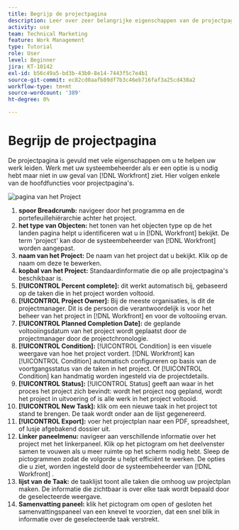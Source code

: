 ```yaml
---
title: Begrijp de projectpagina
description: Leer over zeer belangrijke eigenschappen van de projectpagina in  [!DNL &#x200B; Workfront]  om u te helpen uw projecten plannen en beheren.
activity: use
team: Technical Marketing
feature: Work Management
type: Tutorial
role: User
level: Beginner
jira: KT-10142
exl-id: b56c49a5-bd3b-43b0-8e14-7443f5c7e4b1
source-git-commit: ec82cd0aafb89df7b3c46eb716faf3a25cd438a2
workflow-type: tm+mt
source-wordcount: '389'
ht-degree: 0%

---
```


# Begrijp de projectpagina

De projectpagina is gevuld met vele eigenschappen om u te helpen uw werk leiden. Werk met uw systeembeheerder als er een optie is u nodig hebt maar niet in uw geval van [!DNL Workfront] ziet. Hier volgen enkele van de hoofdfuncties voor projectpagina&#39;s.

![ pagina van het Project ](assets/project-page-graphic-for-planner.png)

1. **spoor Breadcrumb:** navigeer door het programma en de portefeuillehiërarchie achter het project.
2. **het type van Objecten:** het tonen van het objecten type op de het landen pagina helpt u identificeren wat u in [!DNL Workfront] bekijkt. De term &#39;project&#39; kan door de systeembeheerder van [!DNL Workfront] worden aangepast.
3. **naam van het Project:** De naam van het project dat u bekijkt. Klik op de naam om deze te bewerken.
4. **kopbal van het Project:** Standaardinformatie die op alle projectpagina&#39;s beschikbaar is.
5. **[!UICONTROL Percent complete]:** dit werkt automatisch bij, gebaseerd op de taken die in het project worden voltooid.
6. **[!UICONTROL Project Owner]:** Bij de meeste organisaties, is dit de projectmanager. Dit is de persoon die verantwoordelijk is voor het beheer van het project in [!DNL Workfront] en voor de voltooiing ervan.
7. **[!UICONTROL Planned Completion Date]:** de geplande voltooiingsdatum van het project wordt geplaatst door de projectmanager door de projectchronologie.
8. **[!UICONTROL Condition]:** [!UICONTROL Condition] is een visuele weergave van hoe het project vordert. [!DNL Workfront] kan [!UICONTROL Condition] automatisch configureren op basis van de voortgangsstatus van de taken in het project. Of [!UICONTROL Condition] kan handmatig worden ingesteld via de projectdetails.
9. **[!UICONTROL Status]:** [!UICONTROL Status] geeft aan waar in het proces het project zich bevindt: wordt het project nog gepland, wordt het project in uitvoering of is alle werk in het project voltooid.
10. **[!UICONTROL New Task]:** klik om een nieuwe taak in het project tot stand te brengen. De taak wordt onder aan de lijst gegenereerd.
11. **[!UICONTROL Export]:** voer het projectplan naar een PDF, spreadsheet, of lusje afgebakend dossier uit.
12. **Linker paneelmenu:** navigeer aan verschillende informatie over het project met het linkerpaneel. Klik op het pictogram om het deelvenster samen te vouwen als u meer ruimte op het scherm nodig hebt. Sleep de pictogrammen zodat de volgorde u helpt efficiënt te werken. De opties die u ziet, worden ingesteld door de systeembeheerder van [!DNL Workfront] .
13. **lijst van de Taak:** de taaklijst toont alle taken die omhoog uw projectplan maken. De informatie die zichtbaar is over elke taak wordt bepaald door de geselecteerde weergave.
14. **Samenvatting paneel:** klik het pictogram om open of gesloten het samenvattingspaneel van een knevel te voorzien, dat een snel blik in informatie over de geselecteerde taak verstrekt.
